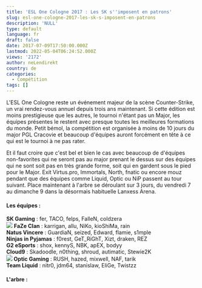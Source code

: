 ```yaml
---
title: 'ESL One Cologne 2017 : Les SK s''imposent en patrons'
slug: esl-one-cologne-2017-les-sk-s-imposent-en-patrons
description: 'NULL'
type: default
language: fr
draft: false
date: 2017-07-09T17:50:00.000Z
lastmod: 2022-05-04T06:24:52.000Z
views: '2172'
author: neLendirekt
country: de
categories:
  - Compétition
tags: []
---
```

L'ESL One Cologne reste un événement majeur de la scène Counter-Strike, un vrai rendez-vous annuel depuis trois ans maintenant. Si cette édition est moins prestigieuse que les autres, le tournoi n'étant pas un Major, les équipes présentes le restent avec presque toutes les meilleures formations du monde. Petit bémol, la compétition est organisée à moins de 10 jours du major PGL Cracovie et beaucoup d'équipes auront forcément en tête à ce qui est le tournoi à ne pas rater.

Et il faut croire que c'est bel et bien le cas avec beaucoup de d'équipes non-favorites qui ne seront pas au major prenant le dessus sur des équipes qui ne sont soit pas en très grande forme, soit qui en gardent sous le pied pour le Major. Exit Virtus.pro, Immortals, North, fnatic ou encore mouz pendant que des équipes comme Liquid, Optic ou NiP passent au tour suivant. Place maintenant à l'arbre se déroulant sur 3 jours, du vendredi 7 au dimanche 9 dans la désormais habituelle Lanxess Arena.

#### **Les équipes :**

**SK Gaming** : fer, TACO, felps, FalleN, coldzera  
![](/storage/countries/flag/europe_flag_580d21b984714.gif) **FaZe Clan** : karrigan, allu, NiKo, kioShiMa, rain  
**Natus Vincere** : GuardiaN, seized, Edward, flamie, s1mple  
**Ninjas in Pyjamas** : f0rest, GeT\_RiGhT, Xizt, draken, REZ  
**G2 eSports** : shox, kennyS, NBK, apEX, bodyy  
**Cloud9** : Skadoodle, n0thing, shroud, autimatic, Stewie2K  
**![](/storage/countries/flag/na_flag_58176583b5a4d.png) Optic Gaming** : RUSH, hazed, mixwell, NAF, tarik  
**Team Liquid** : nitr0, jdm64, stanislaw, EliGe, Twistzz

####   **L'arbre :**
